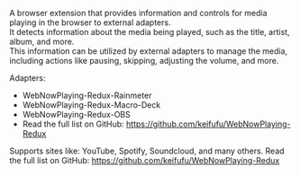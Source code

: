 A browser extension that provides information and controls for media playing in the browser to external adapters.  
It detects information about the media being played, such as the title, artist, album, and more.  
This information can be utilized by external adapters to manage the media, including actions like pausing, skipping, adjusting the volume, and more.

Adapters:
- WebNowPlaying-Redux-Rainmeter
- WebNowPlaying-Redux-Macro-Deck
- WebNowPlaying-Redux-OBS
- Read the full list on GitHub: https://github.com/keifufu/WebNowPlaying-Redux

Supports sites like: YouTube, Spotify, Soundcloud, and many others.
Read the full list on GitHub: https://github.com/keifufu/WebNowPlaying-Redux